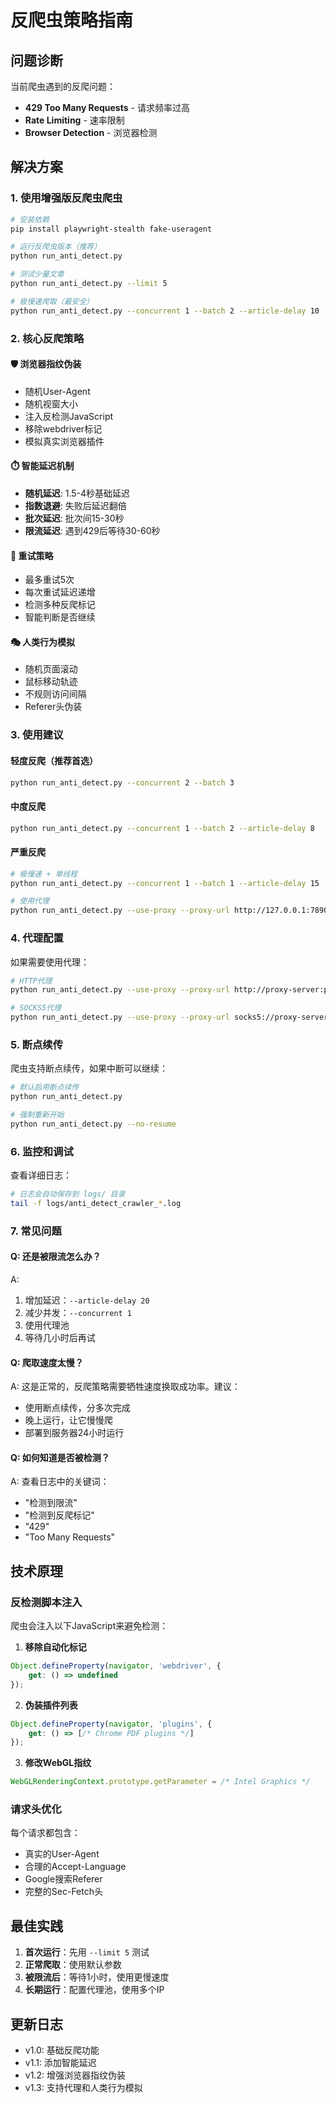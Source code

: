 # 反爬虫策略指南

## 问题诊断

当前爬虫遇到的反爬问题：
- **429 Too Many Requests** - 请求频率过高
- **Rate Limiting** - 速率限制
- **Browser Detection** - 浏览器检测

## 解决方案

### 1. 使用增强版反爬虫爬虫

```bash
# 安装依赖
pip install playwright-stealth fake-useragent

# 运行反爬虫版本（推荐）
python run_anti_detect.py

# 测试少量文章
python run_anti_detect.py --limit 5

# 极慢速爬取（最安全）
python run_anti_detect.py --concurrent 1 --batch 2 --article-delay 10
```

### 2. 核心反爬策略

#### 🛡️ 浏览器指纹伪装
- 随机User-Agent
- 随机视窗大小
- 注入反检测JavaScript
- 移除webdriver标记
- 模拟真实浏览器插件

#### ⏱️ 智能延迟机制
- **随机延迟**: 1.5-4秒基础延迟
- **指数退避**: 失败后延迟翻倍
- **批次延迟**: 批次间15-30秒
- **限流延迟**: 遇到429后等待30-60秒

#### 🔄 重试策略
- 最多重试5次
- 每次重试延迟递增
- 检测多种反爬标记
- 智能判断是否继续

#### 🎭 人类行为模拟
- 随机页面滚动
- 鼠标移动轨迹
- 不规则访问间隔
- Referer头伪装

### 3. 使用建议

#### 轻度反爬（推荐首选）
```bash
python run_anti_detect.py --concurrent 2 --batch 3
```

#### 中度反爬
```bash
python run_anti_detect.py --concurrent 1 --batch 2 --article-delay 8
```

#### 严重反爬
```bash
# 极慢速 + 单线程
python run_anti_detect.py --concurrent 1 --batch 1 --article-delay 15

# 使用代理
python run_anti_detect.py --use-proxy --proxy-url http://127.0.0.1:7890
```

### 4. 代理配置

如果需要使用代理：

```bash
# HTTP代理
python run_anti_detect.py --use-proxy --proxy-url http://proxy-server:port

# SOCKS5代理
python run_anti_detect.py --use-proxy --proxy-url socks5://proxy-server:port
```

### 5. 断点续传

爬虫支持断点续传，如果中断可以继续：

```bash
# 默认启用断点续传
python run_anti_detect.py

# 强制重新开始
python run_anti_detect.py --no-resume
```

### 6. 监控和调试

查看详细日志：
```bash
# 日志会自动保存到 logs/ 目录
tail -f logs/anti_detect_crawler_*.log
```

### 7. 常见问题

#### Q: 还是被限流怎么办？
A: 
1. 增加延迟：`--article-delay 20`
2. 减少并发：`--concurrent 1`
3. 使用代理池
4. 等待几小时后再试

#### Q: 爬取速度太慢？
A: 这是正常的，反爬策略需要牺牲速度换取成功率。建议：
- 使用断点续传，分多次完成
- 晚上运行，让它慢慢爬
- 部署到服务器24小时运行

#### Q: 如何知道是否被检测？
A: 查看日志中的关键词：
- "检测到限流"
- "检测到反爬标记"
- "429"
- "Too Many Requests"

## 技术原理

### 反检测脚本注入

爬虫会注入以下JavaScript来避免检测：

1. **移除自动化标记**
```javascript
Object.defineProperty(navigator, 'webdriver', {
    get: () => undefined
});
```

2. **伪装插件列表**
```javascript
Object.defineProperty(navigator, 'plugins', {
    get: () => [/* Chrome PDF plugins */]
});
```

3. **修改WebGL指纹**
```javascript
WebGLRenderingContext.prototype.getParameter = /* Intel Graphics */
```

### 请求头优化

每个请求都包含：
- 真实的User-Agent
- 合理的Accept-Language
- Google搜索Referer
- 完整的Sec-Fetch头

## 最佳实践

1. **首次运行**：先用 `--limit 5` 测试
2. **正常爬取**：使用默认参数
3. **被限流后**：等待1小时，使用更慢速度
4. **长期运行**：配置代理池，使用多个IP

## 更新日志

- v1.0: 基础反爬功能
- v1.1: 添加智能延迟
- v1.2: 增强浏览器指纹伪装
- v1.3: 支持代理和人类行为模拟